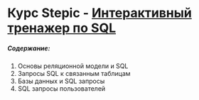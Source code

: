 # Курс Stepic - [Интерактивный тренажер по SQL](https://stepik.org/course/63054/info)
##### Содержание:
1. Основы реляционной модели и SQL
2. Запросы SQL к связанным таблицам
3. Базы данных и SQL запросы
4. SQL запросы пользователей

